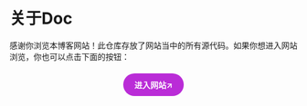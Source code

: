 # 关于Doc
感谢你浏览本博客网站！此仓库存放了网站当中的所有源代码。如果你想进入网站浏览，你也可以点击下面的按钮：

<div style="text-align: center; margin-top: 20px;">
  <a href="https://doc.reoreo-zyt.xyz" target="_blank" style="display: inline-block; padding: 10px 20px; background-color: #ba2cd7; color: #ffffff; text-decoration: none; border-radius: 20px; font-weight: bold;">
    进入网站↗️
  </a>
</div>

